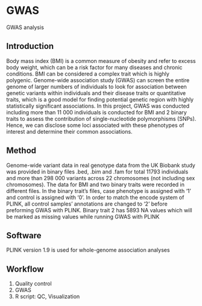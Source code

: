 # GWAS
GWAS analysis

## Introduction
Body mass index (BMI) is a common measure of obesity and refer to excess body weight, which can be a risk factor for many diseases and chronic conditions. BMI can be considered a complex trait which is highly polygenic. Genome-wide association study (GWAS) can screen the entire genome of larger numbers of individuals to look for association between genetic variants within individuals and their disease traits or quantitative traits, which is a good model for finding potential genetic region with highly statistically significant associations. In this project, GWAS was conducted including more than 11 000 individuals is conducted for BMI and 2 binary traits to assess the contribution of single-nucleotide polymorphisms (SNPs). Hence, we can disclose some loci associated with these phenotypes of interest and determine their common associations.

## Method

Genome-wide variant data in real genotype data from the UK Biobank study was provided in binary files .bed, .bim and .fam for total 11793 individuals and more than 298 000 variants across 22 chromosomes (not including sex chromosomes).
The data for BMI and two binary traits were recorded in different files. In the binary trait’s files, case phenotype is assigned with ‘1’ and control is assigned with ‘0’. In order to match the encode system of PLINK, all control samples’ annotations are changed to ‘2’ before preforming GWAS with PLINK. Binary trait 2 has 5893 NA values which will be marked as missing values while running GWAS with PLINK

## Software

PLINK version 1.9 is used for whole-genome association analyses

## Workflow
1. Quality control
2. GWAS
3. R script: QC, Visualization

